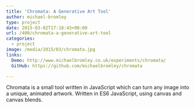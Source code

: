 ```yaml
---
title: 'Chromata: A Generative Art Tool'
author: michael-bromley
type: project
date: 2015-03-02T17:18:43+00:00
url: /400/chromata-a-generative-art-tool
categories:
  - project
image: /media/2015/03/chromata.jpg
links: 
  Demo: http://www.michaelbromley.co.uk/experiments/chromata/
  GitHub: https://github.com/michaelbromley/chromata

---
```

Chromata is a small tool written in JavaScript which can turn any image into a unique, animated artwork. Written in ES6 JavaScript, using canvas and canvas blends.
